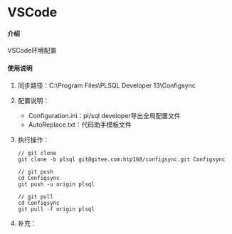 ﻿# VSCode

#### 介绍
VSCode环境配置

#### 使用说明

1.  同步路径：C:\Program Files\PLSQL Developer 13\Configsync

2.  配置说明：
    * Configuration.ini：pl/sql developer导出全局配置文件
    * AutoReplace.txt：代码助手模板文件

3.  执行操作：
    ```git
    // git clone
    git clone -b plsql git@gitee.com:htp168/configsync.git Configsync
    
    // git push
    cd Configsync
    git push -u origin plsql
    
    // git pull
    cd Configsync
    git pull -f origin plsql
    
    ```

4.  补充：
